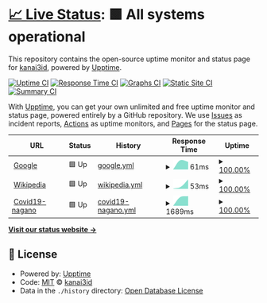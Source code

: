 # [📈 Live Status](https://kanai3id.github.io/upptime): <!--live status--> **🟩 All systems operational**

This repository contains the open-source uptime monitor and status page for [kanai3id](https://kanai3id.github.io/upptime), powered by [Upptime](https://github.com/upptime/upptime).

[![Uptime CI](https://github.com/koj-co/upptime/workflows/Uptime%20CI/badge.svg)](https://github.com/koj-co/upptime/actions?query=workflow%3A%22Uptime+CI%22)
[![Response Time CI](https://github.com/koj-co/upptime/workflows/Response%20Time%20CI/badge.svg)](https://github.com/koj-co/upptime/actions?query=workflow%3A%22Response+Time+CI%22)
[![Graphs CI](https://github.com/koj-co/upptime/workflows/Graphs%20CI/badge.svg)](https://github.com/koj-co/upptime/actions?query=workflow%3A%22Graphs+CI%22)
[![Static Site CI](https://github.com/koj-co/upptime/workflows/Static%20Site%20CI/badge.svg)](https://github.com/koj-co/upptime/actions?query=workflow%3A%22Static+Site+CI%22)
[![Summary CI](https://github.com/koj-co/upptime/workflows/Summary%20CI/badge.svg)](https://github.com/koj-co/upptime/actions?query=workflow%3A%22Summary+CI%22)

With [Upptime](https://upptime.js.org), you can get your own unlimited and free uptime monitor and status page, powered entirely by a GitHub repository. We use [Issues](https://github.com/kanai3id/upptime/issues) as incident reports, [Actions](https://github.com/kanai3id/upptime/actions) as uptime monitors, and [Pages](https://kanai3id.github.io/upptime) for the status page.

<!--start: status pages-->
<!-- This summary is generated by Upptime (https://github.com/upptime/upptime) -->
<!-- Do not edit this manually, your changes will be overwritten -->
<!-- prettier-ignore -->
| URL | Status | History | Response Time | Uptime |
| --- | ------ | ------- | ------------- | ------ |
| <img alt="" src="https://favicons.githubusercontent.com/www.google.com" height="13"> [Google](https://www.google.com) | 🟩 Up | [google.yml](https://github.com/kanai3id/upptime/commits/master/history/google.yml) | <details><summary><img alt="Response time graph" src="./graphs/google/response-time-week.png" height="20"> 61ms</summary><br><a href="https://kanai3id.github.io/upptime/history/google"><img alt="Response time 61" src="https://img.shields.io/endpoint?url=https%3A%2F%2Fraw.githubusercontent.com%2Fkanai3id%2Fupptime%2Fmaster%2Fapi%2Fgoogle%2Fresponse-time.json"></a><br><a href="https://kanai3id.github.io/upptime/history/google"><img alt="24-hour response time 61" src="https://img.shields.io/endpoint?url=https%3A%2F%2Fraw.githubusercontent.com%2Fkanai3id%2Fupptime%2Fmaster%2Fapi%2Fgoogle%2Fresponse-time-day.json"></a><br><a href="https://kanai3id.github.io/upptime/history/google"><img alt="7-day response time 61" src="https://img.shields.io/endpoint?url=https%3A%2F%2Fraw.githubusercontent.com%2Fkanai3id%2Fupptime%2Fmaster%2Fapi%2Fgoogle%2Fresponse-time-week.json"></a><br><a href="https://kanai3id.github.io/upptime/history/google"><img alt="30-day response time 61" src="https://img.shields.io/endpoint?url=https%3A%2F%2Fraw.githubusercontent.com%2Fkanai3id%2Fupptime%2Fmaster%2Fapi%2Fgoogle%2Fresponse-time-month.json"></a><br><a href="https://kanai3id.github.io/upptime/history/google"><img alt="1-year response time 61" src="https://img.shields.io/endpoint?url=https%3A%2F%2Fraw.githubusercontent.com%2Fkanai3id%2Fupptime%2Fmaster%2Fapi%2Fgoogle%2Fresponse-time-year.json"></a></details> | <details><summary><a href="https://kanai3id.github.io/upptime/history/google">100.00%</a></summary><a href="https://kanai3id.github.io/upptime/history/google"><img alt="All-time uptime 100.00%" src="https://img.shields.io/endpoint?url=https%3A%2F%2Fraw.githubusercontent.com%2Fkanai3id%2Fupptime%2Fmaster%2Fapi%2Fgoogle%2Fuptime.json"></a><br><a href="https://kanai3id.github.io/upptime/history/google"><img alt="24-hour uptime 100.00%" src="https://img.shields.io/endpoint?url=https%3A%2F%2Fraw.githubusercontent.com%2Fkanai3id%2Fupptime%2Fmaster%2Fapi%2Fgoogle%2Fuptime-day.json"></a><br><a href="https://kanai3id.github.io/upptime/history/google"><img alt="7-day uptime 100.00%" src="https://img.shields.io/endpoint?url=https%3A%2F%2Fraw.githubusercontent.com%2Fkanai3id%2Fupptime%2Fmaster%2Fapi%2Fgoogle%2Fuptime-week.json"></a><br><a href="https://kanai3id.github.io/upptime/history/google"><img alt="30-day uptime 100.00%" src="https://img.shields.io/endpoint?url=https%3A%2F%2Fraw.githubusercontent.com%2Fkanai3id%2Fupptime%2Fmaster%2Fapi%2Fgoogle%2Fuptime-month.json"></a><br><a href="https://kanai3id.github.io/upptime/history/google"><img alt="1-year uptime 100.00%" src="https://img.shields.io/endpoint?url=https%3A%2F%2Fraw.githubusercontent.com%2Fkanai3id%2Fupptime%2Fmaster%2Fapi%2Fgoogle%2Fuptime-year.json"></a></details>
| <img alt="" src="https://favicons.githubusercontent.com/en.wikipedia.org" height="13"> [Wikipedia](https://en.wikipedia.org) | 🟩 Up | [wikipedia.yml](https://github.com/kanai3id/upptime/commits/master/history/wikipedia.yml) | <details><summary><img alt="Response time graph" src="./graphs/wikipedia/response-time-week.png" height="20"> 53ms</summary><br><a href="https://kanai3id.github.io/upptime/history/wikipedia"><img alt="Response time 53" src="https://img.shields.io/endpoint?url=https%3A%2F%2Fraw.githubusercontent.com%2Fkanai3id%2Fupptime%2Fmaster%2Fapi%2Fwikipedia%2Fresponse-time.json"></a><br><a href="https://kanai3id.github.io/upptime/history/wikipedia"><img alt="24-hour response time 53" src="https://img.shields.io/endpoint?url=https%3A%2F%2Fraw.githubusercontent.com%2Fkanai3id%2Fupptime%2Fmaster%2Fapi%2Fwikipedia%2Fresponse-time-day.json"></a><br><a href="https://kanai3id.github.io/upptime/history/wikipedia"><img alt="7-day response time 53" src="https://img.shields.io/endpoint?url=https%3A%2F%2Fraw.githubusercontent.com%2Fkanai3id%2Fupptime%2Fmaster%2Fapi%2Fwikipedia%2Fresponse-time-week.json"></a><br><a href="https://kanai3id.github.io/upptime/history/wikipedia"><img alt="30-day response time 53" src="https://img.shields.io/endpoint?url=https%3A%2F%2Fraw.githubusercontent.com%2Fkanai3id%2Fupptime%2Fmaster%2Fapi%2Fwikipedia%2Fresponse-time-month.json"></a><br><a href="https://kanai3id.github.io/upptime/history/wikipedia"><img alt="1-year response time 53" src="https://img.shields.io/endpoint?url=https%3A%2F%2Fraw.githubusercontent.com%2Fkanai3id%2Fupptime%2Fmaster%2Fapi%2Fwikipedia%2Fresponse-time-year.json"></a></details> | <details><summary><a href="https://kanai3id.github.io/upptime/history/wikipedia">100.00%</a></summary><a href="https://kanai3id.github.io/upptime/history/wikipedia"><img alt="All-time uptime 100.00%" src="https://img.shields.io/endpoint?url=https%3A%2F%2Fraw.githubusercontent.com%2Fkanai3id%2Fupptime%2Fmaster%2Fapi%2Fwikipedia%2Fuptime.json"></a><br><a href="https://kanai3id.github.io/upptime/history/wikipedia"><img alt="24-hour uptime 100.00%" src="https://img.shields.io/endpoint?url=https%3A%2F%2Fraw.githubusercontent.com%2Fkanai3id%2Fupptime%2Fmaster%2Fapi%2Fwikipedia%2Fuptime-day.json"></a><br><a href="https://kanai3id.github.io/upptime/history/wikipedia"><img alt="7-day uptime 100.00%" src="https://img.shields.io/endpoint?url=https%3A%2F%2Fraw.githubusercontent.com%2Fkanai3id%2Fupptime%2Fmaster%2Fapi%2Fwikipedia%2Fuptime-week.json"></a><br><a href="https://kanai3id.github.io/upptime/history/wikipedia"><img alt="30-day uptime 100.00%" src="https://img.shields.io/endpoint?url=https%3A%2F%2Fraw.githubusercontent.com%2Fkanai3id%2Fupptime%2Fmaster%2Fapi%2Fwikipedia%2Fuptime-month.json"></a><br><a href="https://kanai3id.github.io/upptime/history/wikipedia"><img alt="1-year uptime 100.00%" src="https://img.shields.io/endpoint?url=https%3A%2F%2Fraw.githubusercontent.com%2Fkanai3id%2Fupptime%2Fmaster%2Fapi%2Fwikipedia%2Fuptime-year.json"></a></details>
| <img alt="" src="https://favicons.githubusercontent.com/covid19-nagano.info" height="13"> [Covid19-nagano](https://covid19-nagano.info) | 🟩 Up | [covid19-nagano.yml](https://github.com/kanai3id/upptime/commits/master/history/covid19-nagano.yml) | <details><summary><img alt="Response time graph" src="./graphs/covid19-nagano/response-time-week.png" height="20"> 1689ms</summary><br><a href="https://kanai3id.github.io/upptime/history/covid19-nagano"><img alt="Response time 1689" src="https://img.shields.io/endpoint?url=https%3A%2F%2Fraw.githubusercontent.com%2Fkanai3id%2Fupptime%2Fmaster%2Fapi%2Fcovid19-nagano%2Fresponse-time.json"></a><br><a href="https://kanai3id.github.io/upptime/history/covid19-nagano"><img alt="24-hour response time 1689" src="https://img.shields.io/endpoint?url=https%3A%2F%2Fraw.githubusercontent.com%2Fkanai3id%2Fupptime%2Fmaster%2Fapi%2Fcovid19-nagano%2Fresponse-time-day.json"></a><br><a href="https://kanai3id.github.io/upptime/history/covid19-nagano"><img alt="7-day response time 1689" src="https://img.shields.io/endpoint?url=https%3A%2F%2Fraw.githubusercontent.com%2Fkanai3id%2Fupptime%2Fmaster%2Fapi%2Fcovid19-nagano%2Fresponse-time-week.json"></a><br><a href="https://kanai3id.github.io/upptime/history/covid19-nagano"><img alt="30-day response time 1689" src="https://img.shields.io/endpoint?url=https%3A%2F%2Fraw.githubusercontent.com%2Fkanai3id%2Fupptime%2Fmaster%2Fapi%2Fcovid19-nagano%2Fresponse-time-month.json"></a><br><a href="https://kanai3id.github.io/upptime/history/covid19-nagano"><img alt="1-year response time 1689" src="https://img.shields.io/endpoint?url=https%3A%2F%2Fraw.githubusercontent.com%2Fkanai3id%2Fupptime%2Fmaster%2Fapi%2Fcovid19-nagano%2Fresponse-time-year.json"></a></details> | <details><summary><a href="https://kanai3id.github.io/upptime/history/covid19-nagano">100.00%</a></summary><a href="https://kanai3id.github.io/upptime/history/covid19-nagano"><img alt="All-time uptime 100.00%" src="https://img.shields.io/endpoint?url=https%3A%2F%2Fraw.githubusercontent.com%2Fkanai3id%2Fupptime%2Fmaster%2Fapi%2Fcovid19-nagano%2Fuptime.json"></a><br><a href="https://kanai3id.github.io/upptime/history/covid19-nagano"><img alt="24-hour uptime 100.00%" src="https://img.shields.io/endpoint?url=https%3A%2F%2Fraw.githubusercontent.com%2Fkanai3id%2Fupptime%2Fmaster%2Fapi%2Fcovid19-nagano%2Fuptime-day.json"></a><br><a href="https://kanai3id.github.io/upptime/history/covid19-nagano"><img alt="7-day uptime 100.00%" src="https://img.shields.io/endpoint?url=https%3A%2F%2Fraw.githubusercontent.com%2Fkanai3id%2Fupptime%2Fmaster%2Fapi%2Fcovid19-nagano%2Fuptime-week.json"></a><br><a href="https://kanai3id.github.io/upptime/history/covid19-nagano"><img alt="30-day uptime 100.00%" src="https://img.shields.io/endpoint?url=https%3A%2F%2Fraw.githubusercontent.com%2Fkanai3id%2Fupptime%2Fmaster%2Fapi%2Fcovid19-nagano%2Fuptime-month.json"></a><br><a href="https://kanai3id.github.io/upptime/history/covid19-nagano"><img alt="1-year uptime 100.00%" src="https://img.shields.io/endpoint?url=https%3A%2F%2Fraw.githubusercontent.com%2Fkanai3id%2Fupptime%2Fmaster%2Fapi%2Fcovid19-nagano%2Fuptime-year.json"></a></details>

<!--end: status pages-->

[**Visit our status website →**](https://kanai3id.github.io/upptime)

## 📄 License

- Powered by: [Upptime](https://github.com/upptime/upptime)
- Code: [MIT](./LICENSE) © [kanai3id](https://kanai3id.github.io/upptime)
- Data in the `./history` directory: [Open Database License](https://opendatacommons.org/licenses/odbl/1-0/)
